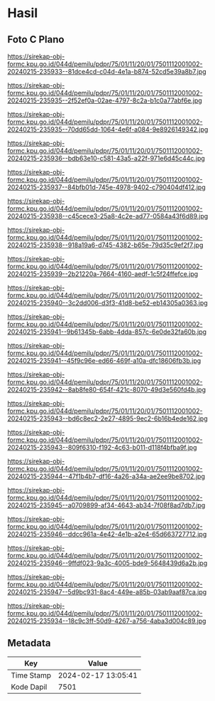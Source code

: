 # Hasil

## Foto C Plano

https://sirekap-obj-formc.kpu.go.id/044d/pemilu/pdpr/75/01/11/20/01/7501112001002-20240215-235933--81dce4cd-c04d-4e1a-b874-52cd5e39a8b7.jpg

https://sirekap-obj-formc.kpu.go.id/044d/pemilu/pdpr/75/01/11/20/01/7501112001002-20240215-235935--2f52ef0a-02ae-4797-8c2a-b1c0a77abf6e.jpg

https://sirekap-obj-formc.kpu.go.id/044d/pemilu/pdpr/75/01/11/20/01/7501112001002-20240215-235935--70dd65dd-1064-4e6f-a084-9e8926149342.jpg

https://sirekap-obj-formc.kpu.go.id/044d/pemilu/pdpr/75/01/11/20/01/7501112001002-20240215-235936--bdb63e10-c581-43a5-a22f-971e6d45c44c.jpg

https://sirekap-obj-formc.kpu.go.id/044d/pemilu/pdpr/75/01/11/20/01/7501112001002-20240215-235937--84bfb01d-745e-4978-9402-c790404df412.jpg

https://sirekap-obj-formc.kpu.go.id/044d/pemilu/pdpr/75/01/11/20/01/7501112001002-20240215-235938--c45cece3-25a8-4c2e-ad77-0584a43f6d89.jpg

https://sirekap-obj-formc.kpu.go.id/044d/pemilu/pdpr/75/01/11/20/01/7501112001002-20240215-235938--918a19a6-d745-4382-b65e-79d35c9ef2f7.jpg

https://sirekap-obj-formc.kpu.go.id/044d/pemilu/pdpr/75/01/11/20/01/7501112001002-20240215-235939--2b21220a-7664-4160-aedf-1c5f24ffefce.jpg

https://sirekap-obj-formc.kpu.go.id/044d/pemilu/pdpr/75/01/11/20/01/7501112001002-20240215-235940--3c2dd006-d3f3-41d8-be52-eb14305a0363.jpg

https://sirekap-obj-formc.kpu.go.id/044d/pemilu/pdpr/75/01/11/20/01/7501112001002-20240215-235941--9b61345b-6abb-4dda-857c-6e0de32fa60b.jpg

https://sirekap-obj-formc.kpu.go.id/044d/pemilu/pdpr/75/01/11/20/01/7501112001002-20240215-235941--45f9c96e-ed66-469f-a10a-dfc18606fb3b.jpg

https://sirekap-obj-formc.kpu.go.id/044d/pemilu/pdpr/75/01/11/20/01/7501112001002-20240215-235942--8ab8fe80-654f-421c-8070-49d3e560fd4b.jpg

https://sirekap-obj-formc.kpu.go.id/044d/pemilu/pdpr/75/01/11/20/01/7501112001002-20240215-235943--bd6c8ec2-2e27-4895-9ec2-6b16b4ede162.jpg

https://sirekap-obj-formc.kpu.go.id/044d/pemilu/pdpr/75/01/11/20/01/7501112001002-20240215-235943--809f6310-f192-4c63-b011-d118f4bfba9f.jpg

https://sirekap-obj-formc.kpu.go.id/044d/pemilu/pdpr/75/01/11/20/01/7501112001002-20240215-235944--47f1b4b7-df16-4a26-a34a-ae2ee9be8702.jpg

https://sirekap-obj-formc.kpu.go.id/044d/pemilu/pdpr/75/01/11/20/01/7501112001002-20240215-235945--a0709899-af34-4643-ab34-7f08f8ad7db7.jpg

https://sirekap-obj-formc.kpu.go.id/044d/pemilu/pdpr/75/01/11/20/01/7501112001002-20240215-235946--ddcc961a-4e42-4e1b-a2e4-65d663727712.jpg

https://sirekap-obj-formc.kpu.go.id/044d/pemilu/pdpr/75/01/11/20/01/7501112001002-20240215-235946--9ffdf023-9a3c-4005-bde9-5648439d6a2b.jpg

https://sirekap-obj-formc.kpu.go.id/044d/pemilu/pdpr/75/01/11/20/01/7501112001002-20240215-235947--5d9bc931-8ac4-449e-a85b-03ab9aaf87ca.jpg

https://sirekap-obj-formc.kpu.go.id/044d/pemilu/pdpr/75/01/11/20/01/7501112001002-20240215-235934--18c9c3ff-50d9-4267-a756-4aba3d004c89.jpg


## Metadata

| Key        | Value               |
| ---------- | ------------------- |
| Time Stamp | 2024-02-17 13:05:41 |
| Kode Dapil | 7501                |



